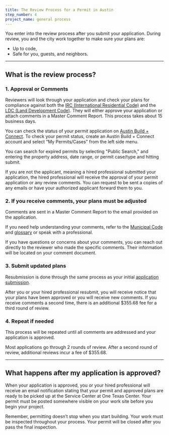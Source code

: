 ```yaml
---
title: The Review Process for a Permit in Austin
step_number: 4
project_name: general process
---
```



You enter into the review process after you submit your application. During review, you and the city work together to make sure your plans are:

* Up to code,
* Safe for you, guests, and neighbors.

---

## What is the review process?

### 1. Approval or Comments

Reviewers will look through your application and check your plans for compliance against both the [IRC (International Residential Code)](https://www.iccsafe.org/codes-tech-support/codes/2015-i-codes/irc/) and the [LDC (Land Development Code)](https://www.municode.com/library/tx/austin/codes/code_of_ordinances?nodeId=TIT25LADE). They will either approve your application or attach comments in a Master Comment Report. This process takes about 15 business days.

You can check the status of your permit application on [Austin Build + Connect](https://abc.austintexas.gov/web/permit/index). To check your permit status, create an Austin Build + Connect account and select “My Permits/Cases” from the left side menu.

You can search for expired permits by selecting "Public Search," and entering the property address, date range, or permit case/type and hitting submit.

If you are not the applicant, meaning a hired professional submitted your application, the hired professional will receive the approval of your permit application or any review comments. You can request to be sent a copies of any emails or have your authorized applicant forward them to you.

### 2. If you receive comments, your plans must be adjusted

Comments are sent in a Master Comment Report to the email provided on the application.

If you need help understanding your comments, refer to the [Municipal Code](https://www.municode.com/library/tx/austin/codes/code_of_ordinances?nodeId=THCOAUTE01) and [glossary](/residential-toolkit/glossary/) or speak with a professional.

If you have questions or concerns about your comments, you can reach out directly to the reviewer who made the specific comments. Their information will be located on your comment document.

### 3. Submit updated plans

Resubmission is done through the same process as your initial [application submission](http://alpha.webuildthis.city/projects/deck#how-do-i-submit-my-application?).

After you or your hired professional resubmit, you will receive notice that your plans have been approved or you will receive new comments. If you receive comments a second time, there is an additional $355.68 fee for a third round of review.

### 4. Repeat if needed

This process will be repeated until all comments are addressed and your application is approved.

Most applications go through 2 rounds of review. After a second round of review, additional reviews incur a fee of $355.68.

---

## What happens after my application is approved?

When your application is approved, you or your hired professional will receive an email notification stating that your permit and approved plans are ready to be picked up at the Service Center at One Texas Center. Your permit must be posted somewhere visible on your work site before you begin your project.

Remember, permitting doesn’t stop when you start building. Your work must be inspected throughout your process. Your permit will be closed after you pass the final inspection.